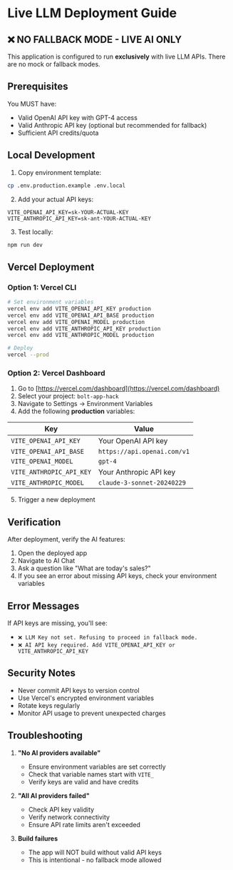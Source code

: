 # Live LLM Deployment Guide

## ❌ NO FALLBACK MODE - LIVE AI ONLY

This application is configured to run **exclusively** with live LLM APIs. There are no mock or fallback modes.

## Prerequisites

You MUST have:
- Valid OpenAI API key with GPT-4 access
- Valid Anthropic API key (optional but recommended for fallback)
- Sufficient API credits/quota

## Local Development

1. Copy environment template:
```bash
cp .env.production.example .env.local
```

2. Add your actual API keys:
```env
VITE_OPENAI_API_KEY=sk-YOUR-ACTUAL-KEY
VITE_ANTHROPIC_API_KEY=sk-ant-YOUR-ACTUAL-KEY
```

3. Test locally:
```bash
npm run dev
```

## Vercel Deployment

### Option 1: Vercel CLI

```bash
# Set environment variables
vercel env add VITE_OPENAI_API_KEY production
vercel env add VITE_OPENAI_API_BASE production
vercel env add VITE_OPENAI_MODEL production
vercel env add VITE_ANTHROPIC_API_KEY production
vercel env add VITE_ANTHROPIC_MODEL production

# Deploy
vercel --prod
```

### Option 2: Vercel Dashboard

1. Go to [https://vercel.com/dashboard](https://vercel.com/dashboard)
2. Select your project: `bolt-app-hack`
3. Navigate to Settings → Environment Variables
4. Add the following **production** variables:

| Key | Value |
|-----|-------|
| `VITE_OPENAI_API_KEY` | Your OpenAI API key |
| `VITE_OPENAI_API_BASE` | `https://api.openai.com/v1` |
| `VITE_OPENAI_MODEL` | `gpt-4` |
| `VITE_ANTHROPIC_API_KEY` | Your Anthropic API key |
| `VITE_ANTHROPIC_MODEL` | `claude-3-sonnet-20240229` |

5. Trigger a new deployment

## Verification

After deployment, verify the AI features:

1. Open the deployed app
2. Navigate to AI Chat
3. Ask a question like "What are today's sales?"
4. If you see an error about missing API keys, check your environment variables

## Error Messages

If API keys are missing, you'll see:
- `❌ LLM Key not set. Refusing to proceed in fallback mode.`
- `❌ AI API key required. Add VITE_OPENAI_API_KEY or VITE_ANTHROPIC_API_KEY`

## Security Notes

- Never commit API keys to version control
- Use Vercel's encrypted environment variables
- Rotate keys regularly
- Monitor API usage to prevent unexpected charges

## Troubleshooting

1. **"No AI providers available"**
   - Ensure environment variables are set correctly
   - Check that variable names start with `VITE_`
   - Verify keys are valid and have credits

2. **"All AI providers failed"**
   - Check API key validity
   - Verify network connectivity
   - Ensure API rate limits aren't exceeded

3. **Build failures**
   - The app will NOT build without valid API keys
   - This is intentional - no fallback mode allowed